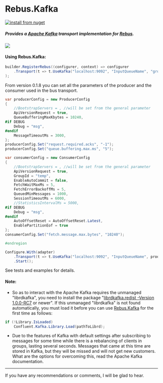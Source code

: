 # Rebus.Kafka

[![install from nuget](https://img.shields.io/nuget/v/Rebus.Kafka.svg?style=flat-square)](https://www.nuget.org/packages/Rebus.Kafka)

##### Provides a [Apache Kafka](https://kafka.apache.org/) transport implementation for [Rebus](https://github.com/rebus-org/Rebus).
![](https://raw.githubusercontent.com/glazkovalex/Rebus.Kafka/master/image.png)
#### Using Rebus.Kafka:
```csharp
builder.RegisterRebus((configurer, context) => configurer
	.Transport(t => t.UseKafka("localhost:9092", "InputQueueName", "groupName"))
);
```

From version 0.1.8 you can set all the parameters of the producer and the consumer used in the bus transport.
```csharp
var producerConfig = new ProducerConfig
{
	//BootstrapServers = , //will be set from the general parameter
	ApiVersionRequest = true,
	QueueBufferingMaxKbytes = 10240,
#if DEBUG
	Debug = "msg",
#endif
	MessageTimeoutMs = 3000,
};
producerConfig.Set("request.required.acks", "-1");
producerConfig.Set("queue.buffering.max.ms", "5");

var consumerConfig = new ConsumerConfig
{
	//BootstrapServers = , //will be set from the general parameter
	ApiVersionRequest = true,
	GroupId = "temp",
	EnableAutoCommit = false,
	FetchWaitMaxMs = 5,
	FetchErrorBackoffMs = 5,
	QueuedMinMessages = 1000,
	SessionTimeoutMs = 6000,
	//StatisticsIntervalMs = 5000,
#if DEBUG
	Debug = "msg",
#endif
	AutoOffsetReset = AutoOffsetReset.Latest,
	EnablePartitionEof = true
};
consumerConfig.Set("fetch.message.max.bytes", "10240");

#endregion

Configure.With(adapter)
	.Transport(t => t.UseKafka("localhost:9092", "InputQueueName", producerConfig, consumerConfig))
	.Start();
```

See tests and examples for details.

#### Note: 
- So as to interact with the Apache Kafka requires the unmanaged "librdkafka", you need to install the package "[librdkafka.redist -Version 1.0.0-RC7](https://www.nuget.org/packages/librdkafka.redist/1.0.0-RC7 "librdkafka.redist -Version 1.0.0-RC7") or newer". If this unmanaged "librdkafka" is not found automatically, you must load it before you can use [Rebus.Kafka](https://github.com/glazkovalex/Rebus.Kafka) for the first time as follows:

```csharp
if (!Library.IsLoaded)
	Confluent.Kafka.Library.Load(pathToLibrd);
```

- Due to the features of Kafka with default settings after subscribing to messages for some time while there is a rebalancing of clients in groups, lasting several seconds. Messages that came at this time are stored in Kafka, but they will be missed and will not get new customers. What are the options for overcoming this, read the Apache Kafka documentation.

---
If you have any recommendations or comments, I will be glad to hear.
